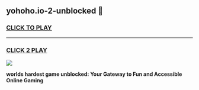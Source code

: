 
## yohoho.io-2-unblocked 👋
<h3>
<a href="https://premium.freeplayer.one?title=yohoho.io-2-unblocked&ref=14F">CLICK TO PLAY</a></h3>
<hr>

<h3>
<a href="https://premium.freeplayer.one?title=yohoho.io-2-unblocked&ref=14F">CLICK 2 PLAY</a>
  
</h3>

<a href="https://premium.freeplayer.one?title=yohoho.io-2-unblocked&ref=12F/"><img src="https://clearcache.store/games.png"></a>


**worlds hardest game unblocked: Your Gateway to Fun and Accessible Online Gaming**
